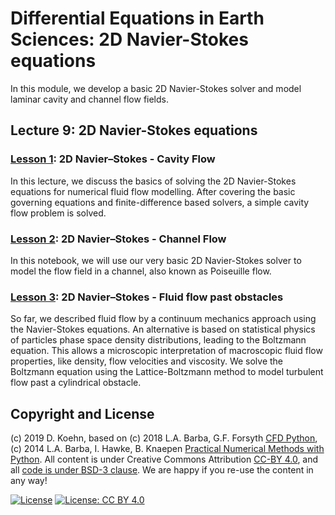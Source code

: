 # Differential Equations in Earth Sciences: 2D Navier-Stokes equations

In this module, we develop a basic 2D Navier-Stokes solver and model laminar cavity and channel flow fields.

## Lecture 9: 2D Navier-Stokes equations

### [Lesson 1](http://nbviewer.ipython.org/urls/github.com/daniel-koehn/Differential-equations-earth-system/tree/master/09_Navier_Stokes_2D/01_2D_Navier-Stokes_Cavity_Flow.ipynb): 2D Navier–Stokes - Cavity Flow
 
In this lecture, we discuss the basics of solving the 2D Navier-Stokes equations for numerical fluid flow modelling. After covering the basic governing 
equations and finite-difference based solvers, a simple cavity flow problem is solved.

### [Lesson 2](http://nbviewer.ipython.org/urls/github.com/daniel-koehn/Differential-equations-earth-system/tree/master/09_Navier_Stokes_2D/02_2D_Navier-Stokes_Channel_Flow.ipynb): 2D Navier–Stokes - Channel Flow

In this notebook, we will use our very basic 2D Navier-Stokes solver to model the flow field in a channel, also known as Poiseuille flow.

### [Lesson 3](http://nbviewer.ipython.org/urls/github.com/daniel-koehn/Differential-equations-earth-system/tree/master/09_Navier_Stokes_2D/03_2D_Navier-Stokes_Flow_past_obstacles.ipynb): 2D Navier–Stokes - Fluid flow past obstacles

So far, we described fluid flow by a continuum mechanics approach using the Navier-Stokes equations. An alternative is based on statistical 
physics of particles phase space density distributions, leading to the Boltzmann equation. This allows a microscopic interpretation of 
macroscopic fluid flow properties, like density, flow velocities and viscosity. We solve the Boltzmann equation using the Lattice-Boltzmann 
method to model turbulent flow past a cylindrical obstacle.


## Copyright and License

(c) 2019 D. Koehn, based on (c) 2018 L.A. Barba, G.F. Forsyth [CFD Python](https://github.com/barbagroup/CFDPython#cfd-python), (c) 2014 L.A. Barba, I. Hawke, B. Knaepen [Practical Numerical Methods with Python](https://github.com/numerical-mooc/numerical-mooc#practical-numerical-methods-with-python).
All content is under Creative Commons Attribution [CC-BY 4.0](https://creativecommons.org/licenses/by/4.0/legalcode.txt), and all [code is under BSD-3 clause](https://github.com/engineersCode/EngComp/blob/master/LICENSE). We are happy if you re-use the content in any way!

[![License](https://img.shields.io/badge/License-BSD%203--Clause-blue.svg)](https://opensource.org/licenses/BSD-3-Clause) [![License: CC BY 4.0](https://img.shields.io/badge/License-CC%20BY%204.0-lightgrey.svg)](https://creativecommons.org/licenses/by/4.0/)
